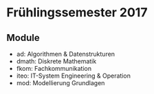 # Frühlingssemester 2017

## Module

- ad: Algorithmen & Datenstrukturen
- dmath: Diskrete Mathematik
- fkom: Fachkommunikation
- iteo: IT-System Engineering & Operation
- mod: Modellierung Grundlagen
